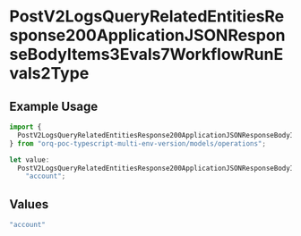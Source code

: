 # PostV2LogsQueryRelatedEntitiesResponse200ApplicationJSONResponseBodyItems3Evals7WorkflowRunEvals2Type

## Example Usage

```typescript
import {
  PostV2LogsQueryRelatedEntitiesResponse200ApplicationJSONResponseBodyItems3Evals7WorkflowRunEvals2Type,
} from "orq-poc-typescript-multi-env-version/models/operations";

let value:
  PostV2LogsQueryRelatedEntitiesResponse200ApplicationJSONResponseBodyItems3Evals7WorkflowRunEvals2Type =
    "account";
```

## Values

```typescript
"account"
```
